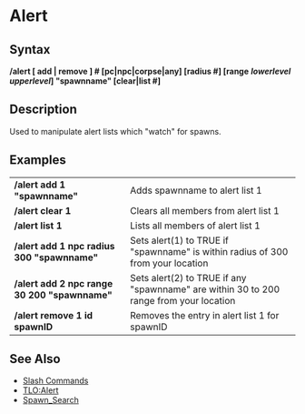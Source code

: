 # Alert

## Syntax

**/alert \[ add \| remove \] \# \[pc\|npc\|corpse\|any\] \[radius \#\] \[range** _**lowerlevel upperlevel**_**\] "spawnname" \[clear\|list \#\]**

## Description

Used to manipulate alert lists which "watch" for spawns.

## Examples

|  |  |
| :--- | :--- |
| **/alert add 1 "spawnname"** | Adds spawnname to alert list 1 |
| **/alert clear 1** | Clears all members from alert list 1 |
| **/alert list 1** | Lists all members of alert list 1 |
| **/alert add 1 npc radius 300 "spawnname"** | Sets alert\(1\) to TRUE if "spawnname" is within radius of 300 from your location |
| **/alert add 2 npc range 30 200 "spawnname"** | Sets alert\(2\) to TRUE if any "spawnname" are within 30 to 200 range from your location |
| **/alert remove 1 id spawnID** | Removes the entry in alert list 1 for spawnID |

## See Also

* [Slash Commands](./)
* [TLO:Alert](../../data-types-and-top-level-objects/top-level-objects/tlo-alert.md)
* [Spawn\_Search](../../general-information/spawn-search.md)


